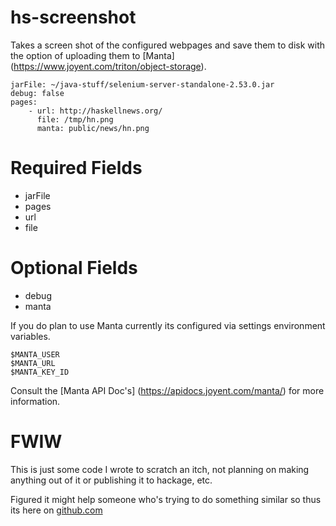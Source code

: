 # hs-screenshot
Takes a screen shot of the configured webpages and save them to disk with
the option of uploading them to [Manta] (https://www.joyent.com/triton/object-storage).



    jarFile: ~/java-stuff/selenium-server-standalone-2.53.0.jar
    debug: false
    pages:
        - url: http://haskellnews.org/
          file: /tmp/hn.png
          manta: public/news/hn.png

# Required Fields
* jarFile
* pages
 * url
 * file

# Optional Fields
* debug
* manta

If you do plan to use Manta currently its configured via settings environment variables.

    $MANTA_USER
    $MANTA_URL
    $MANTA_KEY_ID

Consult the [Manta API Doc's] (https://apidocs.joyent.com/manta/) for more information.

# FWIW
This is just some code I wrote to scratch an itch, not planning on making anything out of it or publishing it to hackage, etc.

Figured it might help someone who's trying to do something similar so thus its here on [github.com](github.com)
